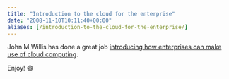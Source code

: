 ```yaml
---
title: "Introduction to the cloud for the enterprise"
date: "2008-11-10T10:11:40+00:00"
aliases: [/introduction-to-the-cloud-for-the-enterprise/]
---
```


John M Willis has done a great job [introducing how enterprises can make use of cloud computing](http://www.johnmwillis.com/cloud/cloud-talk-introduction-to-the-cloud-for-the-enterprise/). 

Enjoy! :smile:
